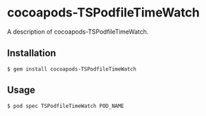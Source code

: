 # cocoapods-TSPodfileTimeWatch

A description of cocoapods-TSPodfileTimeWatch.

## Installation

    $ gem install cocoapods-TSPodfileTimeWatch

## Usage

    $ pod spec TSPodfileTimeWatch POD_NAME
